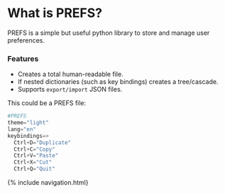 # What is PREFS?

PREFS is a simple but useful python library to store and manage user preferences.

### Features

-   Creates a total human-readable file.
-   If nested dictionaries (such as key bindings) creates a tree/cascade.
-   Supports `export/import` JSON files.

This could be a PREFS file:

```python
#PREFS
theme="light"
lang="en"
keybindings=>
  Ctrl+D="Duplicate"
  Ctrl+C="Copy"
  Ctrl+V="Paste"
  Ctrl+X="Cut"
  Ctrl+Q="Quit"
```

{% include navigation.html}

